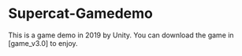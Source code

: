 # Supercat-Gamedemo
This is a game demo in 2019 by Unity.
You can download the game in [game_v3.0] to enjoy.
